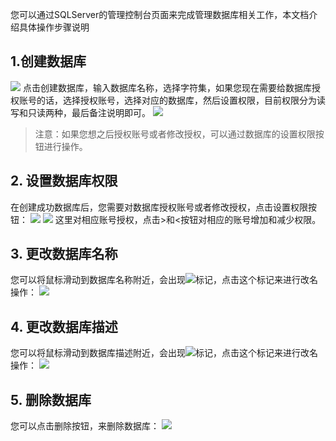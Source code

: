 您可以通过SQLServer的管理控制台页面来完成管理数据库相关工作，本文档介绍具体操作步骤说明

## 1.创建数据库
![](http://imgcache.tce.fsphere.cn/image/mccdn.qcloud.com/static/img/1b9bf222fa2eabb32746cc857a6ea2e1/image.png)
点击创建数据库，输入数据库名称，选择字符集，如果您现在需要给数据库授权账号的话，选择授权账号，选择对应的数据库，然后设置权限，目前权限分为读写和只读两种，最后备注说明即可。
![](http://imgcache.tce.fsphere.cn/image/mccdn.qcloud.com/static/img/fd665c4b0b528776644b9198f6bce0b7/image.png)
  >注意：如果您想之后授权账号或者修改授权，可以通过数据库的设置权限按钮进行操作。

## 2. 设置数据库权限
在创建成功数据库后，您需要对数据库授权账号或者修改授权，点击设置权限按钮：
![](http://imgcache.tce.fsphere.cn/image/mccdn.qcloud.com/static/img/c7000bb4426767327049ead56e572e75/image.png)
![](http://imgcache.tce.fsphere.cn/image/mccdn.qcloud.com/static/img/68b1eee313ce5281eafce1c194225804/image.png)
这里对相应账号授权，点击>和<按钮对相应的账号增加和减少权限。
## 3. 更改数据库名称
您可以将鼠标滑动到数据库名称附近，会出现![](https:http://imgcache.tce.fsphere.cn/image/mccdn.qcloud.com/static/img/cb9b93c02de85f2fa4724fe0b31bb67d/image.png)标记，点击这个标记来进行改名操作：
![](http://imgcache.tce.fsphere.cn/image/mccdn.qcloud.com/static/img/aeaf29a88d2586596795d8086d605061/image.png)
## 4. 更改数据库描述
您可以将鼠标滑动到数据库描述附近，会出现![](https:http://imgcache.tce.fsphere.cn/image/mccdn.qcloud.com/static/img/cb9b93c02de85f2fa4724fe0b31bb67d/image.png)标记，点击这个标记来进行改名操作：
![](http://imgcache.tce.fsphere.cn/image/mccdn.qcloud.com/static/img/8be363dcbfcdc65da91cc41788d4781f/image.png)
## 5. 删除数据库
您可以点击删除按钮，来删除数据库：
![](http://imgcache.tce.fsphere.cn/image/mccdn.qcloud.com/static/img/bed7223847c71b72ef48a639cb187b35/image.png)